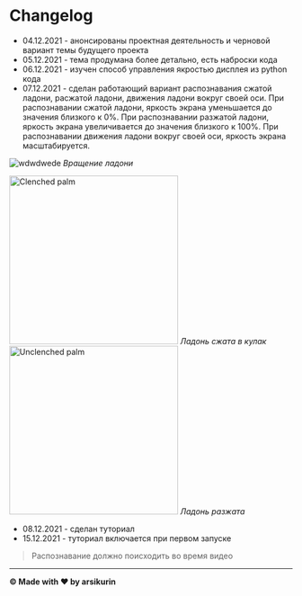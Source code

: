 # Changelog

- 04.12.2021 - анонсированы проектная деятельность и черновой вариант темы будущего проекта
- 05.12.2021 - тема продумана более детально, есть наброски кода
- 06.12.2021 - изучен способ управления якростью дисплея из python кода
- 07.12.2021 - сделан работающий вариант распознавания сжатой ладони, расжатой ладони, движения ладони вокруг своей оси.
  При распознавании сжатой ладони, яркость экрана уменьшается до значения близкого к 0%. При распознавании разжатой
  ладони, яркость экрана увеличивается до значения близкого к 100%. При распознавании движения ладони вокруг своей оси,
  яркость экрана масштабируется.


![wdwdwede](https://media.giphy.com/media/KEHV315CwJfYVtM6as/giphy-downsized.gif)
_Вращение ладони_


<img width="300" alt="Clenched palm" src="https://user-images.githubusercontent.com/58228813/146271663-c85f3d5c-28c0-4cb8-89b6-72327001da06.png">
<em>Ладонь сжата в кулак</em>


<img width="300" alt="Unclenched palm" src="https://user-images.githubusercontent.com/58228813/146271670-75f43476-f886-4c0c-8d17-0eb7b72763fa.png">
<em>Ладонь разжата</em>

- 08.12.2021 - сделан туториал
- 15.12.2021 - туториал включается при первом запуске





> Распознавание должно поисходить во время видео
---
**© Made with ❤️ by arsikurin**
